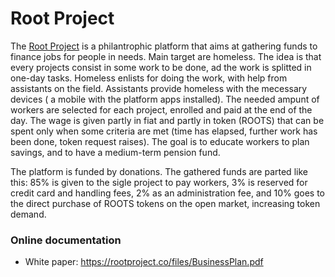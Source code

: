 # Root Project 

The [Root Project](https://rootproject.co/) is a philantrophic platform that aims at gathering funds to finance jobs for people in needs. Main target are homeless.
The idea is that every projects consist in some work to be done, ad the work is splitted in one-day tasks. 
Homeless  enlists for doing the work, with  help from assistants on the field. Assistants provide homeless  with the mecessary devices ( a mobile with the platform apps installed). The needed ampunt of workers are selected for each project, enrolled and paid at the end of the day.
The wage is given partly in fiat and partly in token (ROOTS) that can be spent only when some criteria are met (time has elapsed, further  work has been done, token request raises). The goal is to educate workers to plan savings, and to have a medium-term pension fund.

The platform is funded by donations. The gathered funds are parted like this: 85% is given to the sigle project to pay workers, 
3% is reserved for credit card and handling fees,  2%  as an  administration fee, and  10% goes to the direct purchase  of
ROOTS tokens on the open market, increasing token demand.

### Online documentation
* White paper: https://rootproject.co/files/BusinessPlan.pdf

 

